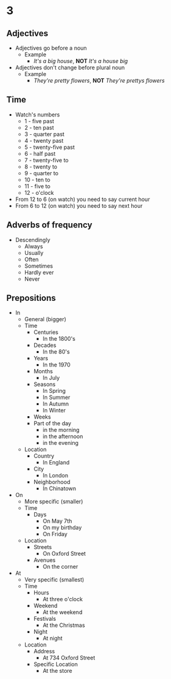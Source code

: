 # 3

## Adjectives

+ Adjectives go before a noun
    + Example
        + *It's a big house*, **NOT** *It's a house big*
+ Adjectives don't change before plural noun
    + Example
        + *They're pretty flowers*, **NOT** *They're prettys flowers*

## Time

+ Watch's numbers
    + 1 - five past
    + 2 - ten past
    + 3 - quarter past
    + 4 - twenty past
    + 5 - twenty-five past
    + 6 - half past
    + 7 - twenty-five to
    + 8 - twenty to
    + 9 - quarter to
    + 10 - ten to
    + 11 - five to
    + 12 - o'clock
+ From 12 to 6 (on watch) you need to say current hour
+ From 6 to 12 (on watch) you need to say next hour

## Adverbs of frequency

+ Descendingly
    + Always
    + Usually
    + Often
    + Sometimes
    + Hardly ever
    + Never

## Prepositions

+ In
    + General (bigger)
    + Time
        + Centuries
            + In the 1800's
        + Decades
            + In the 80's
        + Years
            + In the 1970
        + Months
            + In July
        + Seasons
            + In Spring
            + In Summer
            + In Autumn
            + In Winter
        + Weeks
        + Part of the day
            + in the morning
            + in the afternoon
            + in the evening
    + Location
        + Country
            + In England
        + City
            + In London
        + Neighborhood
            + In Chinatown
+ On
    + More specific (smaller)
    + Time
        + Days
            + On May 7th
            + On my birthday
            + On Friday
    + Location
        + Streets
            + On Oxford Street
        + Avenues
            + On the corner
+ At
    + Very specific (smallest)
    + Time
        + Hours
            + At three o'clock
        + Weekend
            + At the weekend
        + Festivals
            + At the Christmas
        + Night
            + At night
    + Location
        + Address
            + At 734 Oxford Street
        + Specific Location
            + At the store
